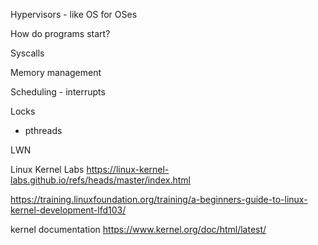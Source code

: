 

Hypervisors - like OS for OSes

How do programs start?

Syscalls

Memory management

Scheduling - interrupts

Locks
-  pthreads



LWN

Linux Kernel Labs
https://linux-kernel-labs.github.io/refs/heads/master/index.html

https://training.linuxfoundation.org/training/a-beginners-guide-to-linux-kernel-development-lfd103/

kernel documentation
https://www.kernel.org/doc/html/latest/